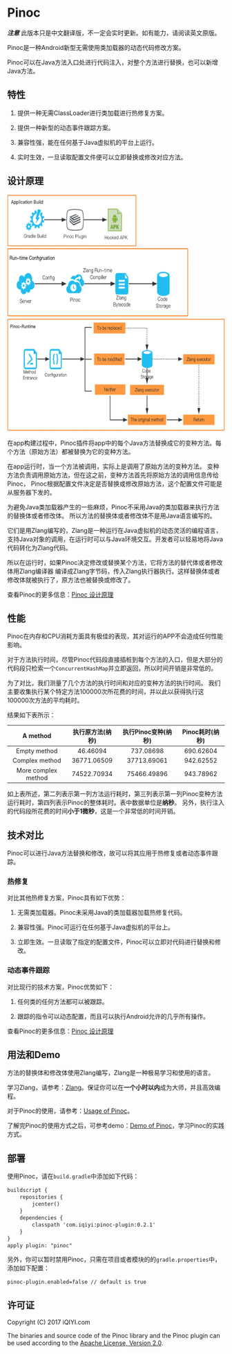 # Pinoc

***注意*** 此版本只是中文翻译版，不一定会实时更新。如有能力，请阅读英文原版。

Pinoc是一种Android新型无需使用类加载器的动态代码修改方案。

Pinoc可以在Java方法入口处进行代码注入，对整个方法进行替换，也可以新增Java方法。

## 特性

1. 提供一种无需ClassLoader进行类加载进行热修复方案。

2. 提供一种新型的动态事件跟踪方案。

3. 兼容性强，能在任何基于Java虚拟机的平台上运行。

4. 实时生效，一旦读取配置文件便可以立即替换或修改对应方法。

## 设计原理

<img src="docs/pics/build_structure.png" width="300" height="120"/>
<br/>
<img src="docs/pics/runtime_config.png" width="420" height="160"/>
<br/>
<img src="docs/pics/pnioc_runtime.png" width="700" height="260"/>

在app构建过程中，Pinoc插件将app中的每个Java方法替换成它的变种方法。每个方法（原始方法）都被替换为它的变种方法。

在app运行时，当一个方法被调用，实际上是调用了原始方法的变种方法。
变种方法负责调用原始方法，但在这之前，变种方法首先将原始方法的调用信息传给Pinoc，
Pinoc根据配置文件决定是否替换或修改原始方法，这个配置文件可能是从服务器下发的。

为避免Java类加载器产生的一些麻烦，Pinoc不采用Java的类加载器来执行方法的替换体或者修改体。
所以方法的替换体或者修改体不是用Java语言编写的。

它们是用Zlang编写的，Zlang是一种运行在Java虚拟机的动态灵活的编程语言，支持Java对象的调用，在运行时可以与Java环境交互。开发者可以轻易地将Java代码转化为Zlang代码。

所以在运行时，如果Pinoc决定修改或替换某个方法，它将方法的替代体或者修改体用Zlang编译器
编译成Zlang字节码，传入Zlang执行器执行。这样替换体或者修改体就被执行了，原方法也被替换或修改了。

查看Pinoc的更多信息：[Pinoc 设计原理](pinoc_principle.md)

## 性能

Pinoc在内存和CPU消耗方面具有极佳的表现，其对运行的APP不会造成任何性能影响。

对于方法执行时间，尽管Pinoc代码段直接插桩到每个方法的入口，但是大部分的代码段只检索一个` ConcurrentHashMap `并立即返回，所以时间开销是非常低的。

为了对比，我们测量了几个方法的执行时间和对应的变种方法的执行时间。
我们主要收集执行某个特定方法100000次所花费的时间，并以此以获得执行这100000次方法的平均耗时。

结果如下表所示：

|  A method | 执行原方法(纳秒) | 执行Pinoc变种(纳秒)| Pinoc耗时(纳秒)|
| :------: | :------:| :------:| :------:|
|  Empty method | 46.46094| 737.08698 | 690.62604 |
|  Complex method | 36771.06509| 37713.69061 | 942.62552 |
| More complex method |74522.70934 | 75466.49896| 943.78962 |

如上表所述，第二列表示第一列方法运行耗时，第三列表示第一列Pinoc变种方法运行耗时，第四列表示Pinoc的整体耗时。表中数据单位是**纳秒**。
另外，执行注入的代码段所花费的时间**小于1微秒**，这是一个非常低的时间开销。

## 技术对比

Pinoc可以进行Java方法替换和修改，故可以将其应用于热修复或者动态事件跟踪。

### 热修复

对比其他热修复方案，Pinoc具有如下优势：

1. 无需类加载器。Pinoc未采用Java的类加载器加载热修复代码。

2. 兼容性强。Pinoc可运行在任何基于Java虚拟机的平台上。

3. 立即生效。一旦读取了指定的配置文件，Pinoc可以立即对代码进行替换和修改。

### 动态事件跟踪

对比现行的技术方案，Pinoc优势如下：

1. 任何类的任何方法都可以被跟踪。

2. 跟踪的指令可以动态配置，而且可以执行Android允许的几乎所有操作。

查看Pinoc的更多信息：[Pinoc 设计原理](pinoc_principle.md)

## 用法和Demo

方法的替换体和修改体使用Zlang编写，Zlang是一种极易学习和使用的语言。

学习Zlang，请参考：[Zlang](zlang/zlang.md)。保证你可以在**一个小时以内**成为大师，并且高效编程。

对于Pinoc的使用，请参考：[Usage of Pinoc](pinoc_usage.md)。

了解完Pinoc的使用方式之后，可参考demo：[Demo of Pinoc](pinoc_demo.md)，学习Pinoc的实践方式。

## 部署

使用Pinoc，请在`build.gradle`中添加如下代码：

```
buildscript {
    repositories {
        jcenter()
    }
    dependencies {
        classpath 'com.iqiyi:pinoc-plugin:0.2.1'
    }
}
apply plugin: "pinoc"
```

另外，你可以暂时禁用Pinoc，只需在项目或者模块的的`gradle.properties`中，添加如下配置：

```
pinoc-plugin.enabled=false // default is true
```

## 许可证

Copyright (C) 2017 iQIYI.com

The binaries and source code of the Pinoc library and the Pinoc plugin can be used according to the
[Apache License, Version 2.0](http://www.apache.org/licenses/LICENSE-2.0.html).